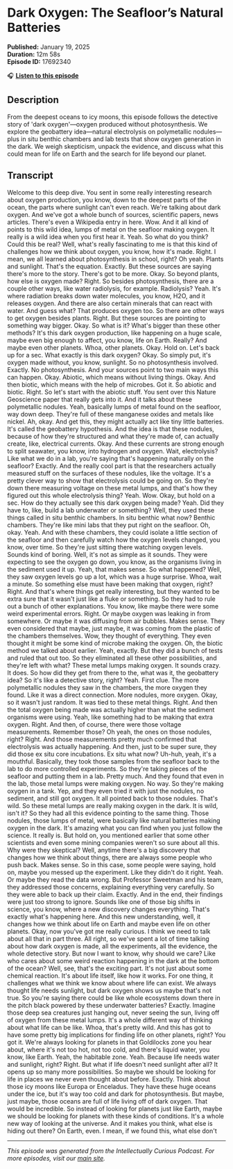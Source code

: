 # Dark Oxygen: The Seafloor’s Natural Batteries

**Published:** January 19, 2025  
**Duration:** 12m 58s  
**Episode ID:** 17692340

🎧 **[Listen to this episode](https://intellectuallycurious.buzzsprout.com/2529712/episodes/17692340-dark-oxygen-the-seafloor’s-natural-batteries)**

## Description

From the deepest oceans to icy moons, this episode follows the detective story of 'dark oxygen'—oxygen produced without photosynthesis. We explore the geobattery idea—natural electrolysis on polymetallic nodules—plus in situ benthic chambers and lab tests that show oxygen generation in the dark. We weigh skepticism, unpack the evidence, and discuss what this could mean for life on Earth and the search for life beyond our planet.

## Transcript

Welcome to this deep dive. You sent in some really interesting research about oxygen production, you know, down to the deepest parts of the ocean, the parts where sunlight can't even reach. We're talking about dark oxygen. And we've got a whole bunch of sources, scientific papers, news articles. There's even a Wikipedia entry in here. Wow. And it all kind of points to this wild idea, lumps of metal on the seafloor making oxygen. It really is a wild idea when you first hear it. Yeah. So what do you think? Could this be real? Well, what's really fascinating to me is that this kind of challenges how we think about oxygen, you know, how it's made. Right. I mean, we all learned about photosynthesis in school, right? Oh yeah. Plants and sunlight. That's the equation. Exactly. But these sources are saying there's more to the story. There's got to be more. Okay. So beyond plants, how else is oxygen made? Right. So besides photosynthesis, there are a couple other ways, like water radiolysis, for example. Radiolysis? Yeah. It's where radiation breaks down water molecules, you know, H2O, and it releases oxygen. And there are also certain minerals that can react with water. And guess what? That produces oxygen too. So there are other ways to get oxygen besides plants. Right. But these sources are pointing to something way bigger. Okay. So what is it? What's bigger than these other methods? It's this dark oxygen production, like happening on a huge scale, maybe even big enough to affect, you know, life on Earth. Really? And maybe even other planets. Whoa, other planets. Okay. Hold on. Let's back up for a sec. What exactly is this dark oxygen? Okay. So simply put, it's oxygen made without, you know, sunlight. So no photosynthesis involved. Exactly. No photosynthesis. And your sources point to two main ways this can happen. Okay. Abiotic, which means without living things. Okay. And then biotic, which means with the help of microbes. Got it. So abiotic and biotic. Right. So let's start with the abiotic stuff. You sent over this Nature Geoscience paper that really gets into it. And it talks about these polymetallic nodules. Yeah, basically lumps of metal found on the seafloor, way down deep. They're full of these manganese oxides and metals like nickel. Ah, okay. And get this, they might actually act like tiny little batteries. It's called the geobattery hypothesis. And the idea is that these nodules, because of how they're structured and what they're made of, can actually create, like, electrical currents. Okay. And these currents are strong enough to split seawater, you know, into hydrogen and oxygen. Wait, electrolysis? Like what we do in a lab, you're saying that's happening naturally on the seafloor? Exactly. And the really cool part is that the researchers actually measured stuff on the surfaces of these nodules, like the voltage. It's a pretty clever way to show that electrolysis could be going on. So they're down there measuring voltage on these metal lumps, and that's how they figured out this whole electrolysis thing? Yeah. Wow. Okay, but hold on a sec. How do they actually see this dark oxygen being made? Yeah. Did they have to, like, build a lab underwater or something? Well, they used these things called in situ benthic chambers. In situ benthic what now? Benthic chambers. They're like mini labs that they put right on the seafloor. Oh, okay. Yeah. And with these chambers, they could isolate a little section of the seafloor and then carefully watch how the oxygen levels changed, you know, over time. So they're just sitting there watching oxygen levels. Sounds kind of boring. Well, it's not as simple as it sounds. They were expecting to see the oxygen go down, you know, as the organisms living in the sediment used it up. Yeah, that makes sense. So what happened? Well, they saw oxygen levels go up a lot, which was a huge surprise. Whoa, wait a minute. So something else must have been making that oxygen, right? Right. And that's where things get really interesting, but they wanted to be extra sure that it wasn't just like a fluke or something. So they had to rule out a bunch of other explanations. You know, like maybe there were some weird experimental errors. Right. Or maybe oxygen was leaking in from somewhere. Or maybe it was diffusing from air bubbles. Makes sense. They even considered that maybe, just maybe, it was coming from the plastic of the chambers themselves. Wow, they thought of everything. They even thought it might be some kind of microbe making the oxygen. Oh, the biotic method we talked about earlier. Yeah, exactly. But they did a bunch of tests and ruled that out too. So they eliminated all these other possibilities, and they're left with what? These metal lumps making oxygen. It sounds crazy. It does. So how did they get from there to the, what was it, the geobattery idea? So it's like a detective story, right? Yeah. First clue. The more polymetallic nodules they saw in the chambers, the more oxygen they found. Like it was a direct connection. More nodules, more oxygen. Okay, so it wasn't just random. It was tied to these metal things. Right. And then the total oxygen being made was actually higher than what the sediment organisms were using. Yeah, like something had to be making that extra oxygen. Right. And then, of course, there were those voltage measurements. Remember those? Oh yeah, the ones on those nodules, right? Right. And those measurements pretty much confirmed that electrolysis was actually happening. And then, just to be super sure, they did those ex situ core incubations. Ex situ what now? Uh-huh, yeah, it's a mouthful. Basically, they took those samples from the seafloor back to the lab to do more controlled experiments. So they're taking pieces of the seafloor and putting them in a lab. Pretty much. And they found that even in the lab, those metal lumps were making oxygen. No way. So they're making oxygen in a tank. Yep, and they even tried it with just the nodules, no sediment, and still got oxygen. It all pointed back to those nodules. That's wild. So these metal lumps are really making oxygen in the dark. It is wild, isn't it? So they had all this evidence pointing to the same thing. Those nodules, those lumps of metal, were basically like natural batteries making oxygen in the dark. It's amazing what you can find when you just follow the science. It really is. But hold on, you mentioned earlier that some other scientists and even some mining companies weren't so sure about all this. Why were they skeptical? Well, anytime there's a big discovery that changes how we think about things, there are always some people who push back. Makes sense. So in this case, some people were saying, hold on, maybe you messed up the experiment. Like they didn't do it right. Yeah. Or maybe they read the data wrong. But Professor Sweetman and his team, they addressed those concerns, explaining everything very carefully. So they were able to back up their claim. Exactly. And in the end, their findings were just too strong to ignore. Sounds like one of those big shifts in science, you know, where a new discovery changes everything. That's exactly what's happening here. And this new understanding, well, it changes how we think about life on Earth and maybe even life on other planets. Okay, now you've got me really curious. I think we need to talk about all that in part three. All right, so we've spent a lot of time talking about how dark oxygen is made, all the experiments, all the evidence, the whole detective story. But now I want to know, why should we care? Like who cares about some weird reaction happening in the dark at the bottom of the ocean? Well, see, that's the exciting part. It's not just about some chemical reaction. It's about life itself, like how it works. For one thing, it challenges what we think we know about where life can exist. We always thought life needs sunlight, but dark oxygen shows us maybe that's not true. So you're saying there could be like whole ecosystems down there in the pitch black powered by these underwater batteries? Exactly. Imagine those deep sea creatures just hanging out, never seeing the sun, living off of oxygen from these metal lumps. It's a whole different way of thinking about what life can be like. Whoa, that's pretty wild. And this has got to have some pretty big implications for finding life on other planets, right? You got it. We're always looking for planets in that Goldilocks zone you hear about, where it's not too hot, not too cold, and there's liquid water, you know, like Earth. Yeah, the habitable zone. Yeah. Because life needs water and sunlight, right? Right. But what if life doesn't need sunlight after all? It opens up so many more possibilities. So maybe we should be looking for life in places we never even thought about before. Exactly. Think about those icy moons like Europa or Enceladus. They have these huge oceans under the ice, but it's way too cold and dark for photosynthesis. But maybe, just maybe, those oceans are full of life living off of dark oxygen. That would be incredible. So instead of looking for planets just like Earth, maybe we should be looking for planets with these kinds of conditions. It's a whole new way of looking at the universe. And it makes you think, what else is hiding out there? On Earth, even. I mean, if we found this, what else don't

---
*This episode was generated from the Intellectually Curious Podcast. For more episodes, visit our [main site](https://intellectuallycurious.buzzsprout.com).*
